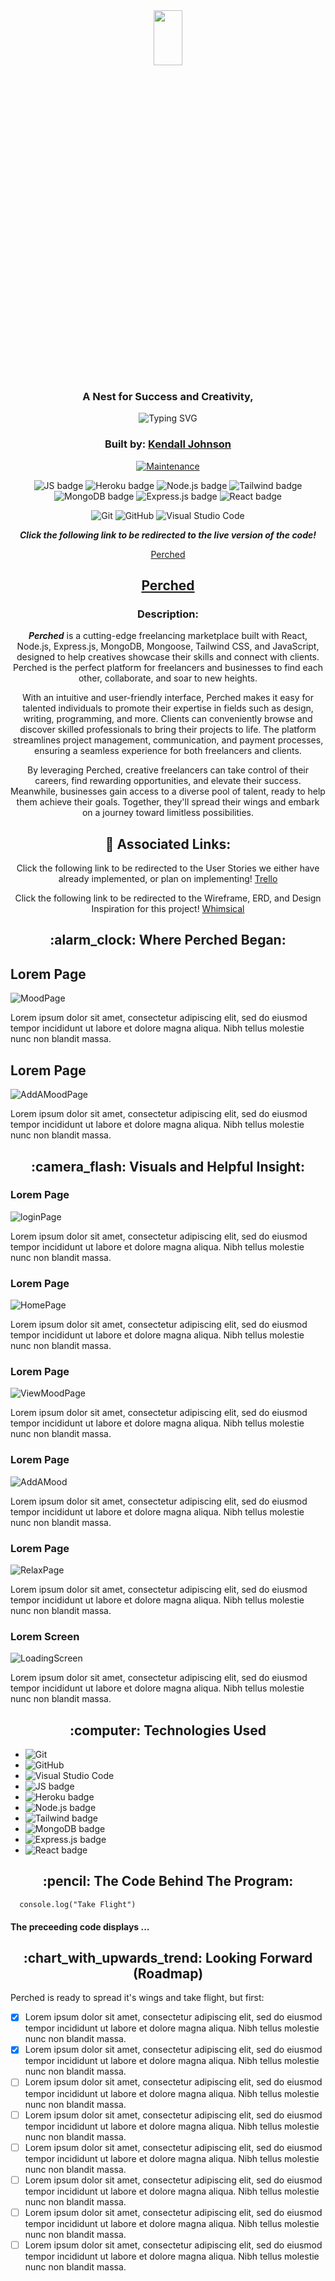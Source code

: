 <div align="center">
  
<img src="https://i.imgur.com/XL7SHSs.png" width="30%" height="15%" />

### A Nest for Success and Creativity,

<img src="https://readme-typing-svg.herokuapp.com?font=Ubuntu&weight=700&size=30&pause=1000&color=F0F73B&center=true&vCenter=true&width=435&lines=Perched" alt="Typing SVG" />

### Built by: **[Kendall Johnson](https://www.linkedin.com/in/kendalljohnson-se/)**

[![Maintenance](https://img.shields.io/badge/Maintained%3F-yes-green.svg)](https://GitHub.com/Naereen/StrapDown.js/graphs/commit-activity)

![JS badge](https://img.shields.io/badge/JavaScript-323330?style=for-the-badge&logo=javascript&logoColor=F7DF1E)
![Heroku badge](https://img.shields.io/badge/Heroku-430098?style=for-the-badge&logo=heroku&logoColor=white)
![Node.js badge](https://img.shields.io/badge/Node.js-339933?style=for-the-badge&logo=nodedotjs&logoColor=white)
![Tailwind badge](https://img.shields.io/badge/Tailwind_CSS-38B2AC?style=for-the-badge&logo=tailwind-css&logoColor=white)
![MongoDB badge](https://img.shields.io/badge/MongoDB-4EA94B?style=for-the-badge&logo=mongodb&logoColor=white)
![Express.js badge](https://img.shields.io/badge/Express.js-000000?style=for-the-badge&logo=express&logoColor=white)
![React badge](https://img.shields.io/badge/React-20232A?style=for-the-badge&logo=react&logoColor=61DAFB)

![Git](https://img.shields.io/badge/GIT-E44C30?style=for-the-badge&logo=git&logoColor=white)
![GitHub](https://img.shields.io/badge/GitHub-100000?style=for-the-badge&logo=github&logoColor=white)
![Visual Studio Code](https://img.shields.io/badge/Visual_Studio_Code-0078D4?style=for-the-badge&logo=visual%20studio%20code&logoColor=white)

  
**_Click the following link to be redirected to the live version of the code!_**
  
  <a href="https://www.kendalljohnson.dev/" target="_blank">Perched</a>

## [Perched](https://www.kendalljohnson.dev/)

### Description:

**_Perched_** is a cutting-edge freelancing marketplace built with React, Node.js, Express.js, MongoDB, Mongoose, Tailwind CSS, and JavaScript, designed to help creatives showcase their skills and connect with clients. Perched is the perfect platform for freelancers and businesses to find each other, collaborate, and soar to new heights.

With an intuitive and user-friendly interface, Perched makes it easy for talented individuals to promote their expertise in fields such as design, writing, programming, and more. Clients can conveniently browse and discover skilled professionals to bring their projects to life. The platform streamlines project management, communication, and payment processes, ensuring a seamless experience for both freelancers and clients.

By leveraging Perched, creative freelancers can take control of their careers, find rewarding opportunities, and elevate their success. Meanwhile, businesses gain access to a diverse pool of talent, ready to help them achieve their goals. Together, they'll spread their wings and embark on a journey toward limitless possibilities.

## :link: Associated Links:

Click the following link to be redirected to the User Stories we either have already implemented, or plan on implementing! [Trello](https://trello.com/invite/b/SW1pSlPM/ATTIc0a2d026a3e83f19c65d6bee210d585352689004/perched-user-stories)

Click the following link to be redirected to the Wireframe, ERD, and Design Inspiration for this project! [Whimsical](https://whimsical.com/6xWvM2aMVhsNsnzM1B2t9r)

</div>

<div align="center">
  <h2>:alarm_clock: Where Perched Began:</h2>
</div>
<h2>Lorem Page</h2>

![MoodPage]()

Lorem ipsum dolor sit amet, consectetur adipiscing elit, sed do eiusmod tempor incididunt ut labore et dolore magna aliqua. Nibh tellus molestie nunc non blandit massa.

<h2>Lorem Page</h2>

![AddAMoodPage]()

Lorem ipsum dolor sit amet, consectetur adipiscing elit, sed do eiusmod tempor incididunt ut labore et dolore magna aliqua. Nibh tellus molestie nunc non blandit massa.

<div align="center">
 <h2>:camera_flash: Visuals and Helpful Insight: </h2>
</div>


### Lorem Page

![loginPage]()

Lorem ipsum dolor sit amet, consectetur adipiscing elit, sed do eiusmod tempor incididunt ut labore et dolore magna aliqua. Nibh tellus molestie nunc non blandit massa.

### Lorem Page

![HomePage]()

Lorem ipsum dolor sit amet, consectetur adipiscing elit, sed do eiusmod tempor incididunt ut labore et dolore magna aliqua. Nibh tellus molestie nunc non blandit massa.

### Lorem Page

![ViewMoodPage]()

Lorem ipsum dolor sit amet, consectetur adipiscing elit, sed do eiusmod tempor incididunt ut labore et dolore magna aliqua. Nibh tellus molestie nunc non blandit massa.


### Lorem Page

![AddAMood]()

Lorem ipsum dolor sit amet, consectetur adipiscing elit, sed do eiusmod tempor incididunt ut labore et dolore magna aliqua. Nibh tellus molestie nunc non blandit massa.


### Lorem Page

![RelaxPage]()

Lorem ipsum dolor sit amet, consectetur adipiscing elit, sed do eiusmod tempor incididunt ut labore et dolore magna aliqua. Nibh tellus molestie nunc non blandit massa.

### Lorem Screen

![LoadingScreen]()

Lorem ipsum dolor sit amet, consectetur adipiscing elit, sed do eiusmod tempor incididunt ut labore et dolore magna aliqua. Nibh tellus molestie nunc non blandit massa.


<div align="center">
 <h2> :computer: Technologies Used </h2>
</div>

- ![Git](https://img.shields.io/badge/GIT-E44C30?style=for-the-badge&logo=git&logoColor=white)
- ![GitHub](https://img.shields.io/badge/GitHub-100000?style=for-the-badge&logo=github&logoColor=white)
- ![Visual Studio Code](https://img.shields.io/badge/Visual_Studio_Code-0078D4?style=for-the-badge&logo=visual%20studio%20code&logoColor=white)
- ![JS badge](https://img.shields.io/badge/JavaScript-323330?style=for-the-badge&logo=javascript&logoColor=F7DF1E)
- ![Heroku badge](https://img.shields.io/badge/Heroku-430098?style=for-the-badge&logo=heroku&logoColor=white)
- ![Node.js badge](https://img.shields.io/badge/Node.js-339933?style=for-the-badge&logo=nodedotjs&logoColor=white)
- ![Tailwind badge](https://img.shields.io/badge/Tailwind_CSS-38B2AC?style=for-the-badge&logo=tailwind-css&logoColor=white)
- ![MongoDB badge](https://img.shields.io/badge/MongoDB-4EA94B?style=for-the-badge&logo=mongodb&logoColor=white)
- ![Express.js badge](https://img.shields.io/badge/Express.js-000000?style=for-the-badge&logo=express&logoColor=white)
- ![React badge](https://img.shields.io/badge/React-20232A?style=for-the-badge&logo=react&logoColor=61DAFB)

<div align="center">
 <h2>:pencil: The Code Behind The Program:</h2>
</div>

```
  console.log("Take Flight")

```

#### The preceeding code displays ...

<div align="center">
 <h2>:chart_with_upwards_trend: Looking Forward (Roadmap) </h2>
</div>
Perched is ready to spread it's wings and take flight, but first: 

- [x] Lorem ipsum dolor sit amet, consectetur adipiscing elit, sed do eiusmod tempor incididunt ut labore et dolore magna aliqua. Nibh tellus molestie nunc non blandit massa.
- [x] Lorem ipsum dolor sit amet, consectetur adipiscing elit, sed do eiusmod tempor incididunt ut labore et dolore magna aliqua. Nibh tellus molestie nunc non blandit massa.
- [ ] Lorem ipsum dolor sit amet, consectetur adipiscing elit, sed do eiusmod tempor incididunt ut labore et dolore magna aliqua. Nibh tellus molestie nunc non blandit massa.
- [ ] Lorem ipsum dolor sit amet, consectetur adipiscing elit, sed do eiusmod tempor incididunt ut labore et dolore magna aliqua. Nibh tellus molestie nunc non blandit massa.
- [ ] Lorem ipsum dolor sit amet, consectetur adipiscing elit, sed do eiusmod tempor incididunt ut labore et dolore magna aliqua. Nibh tellus molestie nunc non blandit massa.
- [ ] Lorem ipsum dolor sit amet, consectetur adipiscing elit, sed do eiusmod tempor incididunt ut labore et dolore magna aliqua. Nibh tellus molestie nunc non blandit massa.
- [ ] Lorem ipsum dolor sit amet, consectetur adipiscing elit, sed do eiusmod tempor incididunt ut labore et dolore magna aliqua. Nibh tellus molestie nunc non blandit massa.
- [ ] Lorem ipsum dolor sit amet, consectetur adipiscing elit, sed do eiusmod tempor incididunt ut labore et dolore magna aliqua. Nibh tellus molestie nunc non blandit massa.
